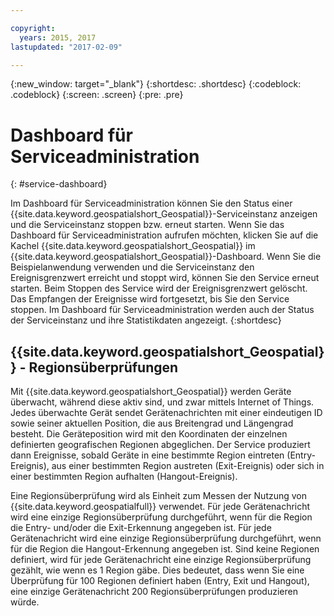 ```yaml
---

copyright:
  years: 2015, 2017
lastupdated: "2017-02-09"

---
```


<!-- Attribute definitions --> 
{:new_window: target="_blank"}
{:shortdesc: .shortdesc}
{:codeblock: .codeblock}
{:screen: .screen}
{:pre: .pre}

# Dashboard für Serviceadministration
{: #service-dashboard}


Im Dashboard für Serviceadministration können Sie den Status einer {{site.data.keyword.geospatialshort_Geospatial}}-Serviceinstanz anzeigen und die Serviceinstanz stoppen bzw. erneut starten. Wenn Sie das Dashboard für Serviceadministration aufrufen möchten, klicken Sie auf die Kachel {{site.data.keyword.geospatialshort_Geospatial}} im {{site.data.keyword.geospatialshort_Geospatial}}-Dashboard. Wenn Sie die Beispielanwendung verwenden und die Serviceinstanz den Ereignisgrenzwert erreicht und stoppt wird, können Sie den Service erneut starten. Beim Stoppen des Service wird der Ereignisgrenzwert gelöscht. Das Empfangen der Ereignisse wird fortgesetzt, bis Sie den Service stoppen. Im Dashboard für Serviceadministration werden auch der Status der Serviceinstanz und ihre Statistikdaten angezeigt.
{:shortdesc}

## {{site.data.keyword.geospatialshort_Geospatial}} - Regionsüberprüfungen

Mit {{site.data.keyword.geospatialshort_Geospatial}} werden Geräte überwacht,
während diese aktiv sind, und zwar mittels Internet of Things. Jedes überwachte Gerät sendet Gerätenachrichten mit einer eindeutigen ID
sowie seiner aktuellen Position, die aus Breitengrad und Längengrad besteht. Die Geräteposition
wird mit den Koordinaten der einzelnen definierten geografischen Regionen abgeglichen. Der Service produziert dann
Ereignisse, sobald Geräte in eine bestimmte Region eintreten (Entry-Ereignis), aus einer bestimmten Region austreten (Exit-Ereignis) oder
sich in einer bestimmten Region aufhalten (Hangout-Ereignis).

Eine Regionsüberprüfung wird als Einheit zum Messen der Nutzung von {{site.data.keyword.geospatialfull}} verwendet. Für jede
Gerätenachricht wird eine einzige Regionsüberprüfung durchgeführt, wenn für die Region die Entry- und/oder die Exit-Erkennung
angegeben ist. Für jede
Gerätenachricht wird eine einzige Regionsüberprüfung durchgeführt, wenn für die Region die Hangout-Erkennung
angegeben ist. Sind keine Regionen definiert, wird für jede Gerätenachricht eine einzige Regionsüberprüfung
gezählt, wie wenn es 1 Region gäbe. Dies bedeutet, dass wenn Sie eine Überprüfung für 100 Regionen definiert haben (Entry, Exit und Hangout), eine einzige
Gerätenachricht 200 Regionsüberprüfungen produzieren würde.
